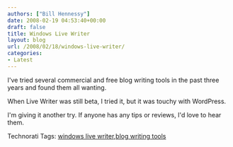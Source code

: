 ```yaml
---
authors: ["Bill Hennessy"]
date: 2008-02-19 04:53:40+00:00
draft: false
title: Windows Live Writer
layout: blog
url: /2008/02/18/windows-live-writer/
categories:
- Latest
---
```


I've tried several commercial and free blog writing tools in the past three years and found them all wanting.

 

When Live Writer was still beta, I tried it, but it was touchy with WordPress.

 

I'm giving it another try. If anyone has any tips or reviews, I'd love to hear them.

 

 

Technorati Tags: [windows live writer](https://technorati.com/tags/windows%20live%20writer),[blog writing tools](https://technorati.com/tags/blog%20writing%20tools)
